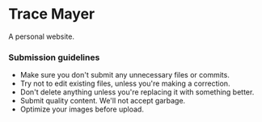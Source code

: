 # Trace Mayer

A personal website.

### Submission guidelines

* Make sure you don't submit any unnecessary files or commits.
* Try not to edit existing files, unless you're making a correction.
* Don't delete anything unless you're replacing it with something better.
* Submit quality content. We'll not accept garbage.
* Optimize your images before upload.
